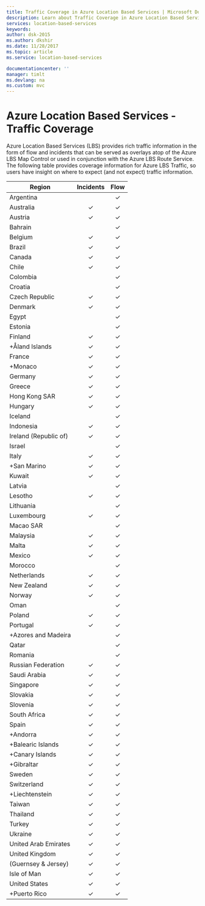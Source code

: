 ```yaml
---
title: Traffic Coverage in Azure Location Based Services | Microsoft Docs
description: Learn about Traffic Coverage in Azure Location Based Services
services: location-based-services
keywords: 
author: dsk-2015
ms.author: dkshir
ms.date: 11/28/2017
ms.topic: article
ms.service: location-based-services

documentationcenter: ''
manager: timlt
ms.devlang: na
ms.custom: mvc
---
```



# Azure Location Based Services - Traffic Coverage

Azure Location Based Services (LBS) provides rich traffic information in the form of flow and incidents that can be served as overlays atop of the Azure LBS Map Control or used in conjunction with the Azure LBS Route Service. The following table provides coverage information for Azure LBS Traffic, so users have insight on where to expect (and not expect) traffic information.


|        Region         | Incidents | Flow |
|-----------------------|:---------:|:----:|
|       Argentina       |           |  ✓   |
|       Australia       |     ✓     |  ✓   |
|        Austria        |     ✓     |  ✓   |
|        Bahrain        |           |  ✓   |
|        Belgium        |     ✓     |  ✓   |
|        Brazil         |     ✓     |  ✓   |
|        Canada         |     ✓     |  ✓   |
|         Chile         |     ✓     |  ✓   |
|       Colombia        |           |  ✓   |
|        Croatia        |           |  ✓   |
|    Czech Republic     |     ✓     |  ✓   |
|        Denmark        |     ✓     |  ✓   |
|         Egypt         |           |  ✓   |
|        Estonia        |           |  ✓   |
|        Finland        |     ✓     |  ✓   |
|    +Åland Islands     |     ✓     |  ✓   |
|        France         |     ✓     |  ✓   |
|        +Monaco        |     ✓     |  ✓   |
|        Germany        |     ✓     |  ✓   |
|        Greece         |     ✓     |  ✓   |
|     Hong Kong SAR     |     ✓     |  ✓   |
|        Hungary        |     ✓     |  ✓   |
|        Iceland        |           |  ✓   |
|       Indonesia       |     ✓     |  ✓   |
| Ireland (Republic of) |     ✓     |  ✓   |
|        Israel         |           |  ✓   |
|         Italy         |     ✓     |  ✓   |
|      +San Marino      |     ✓     |  ✓   |
|        Kuwait         |     ✓     |  ✓   |
|        Latvia         |           |  ✓   |
|        Lesotho        |     ✓     |  ✓   |
|       Lithuania       |           |  ✓   |
|      Luxembourg       |     ✓     |  ✓   |
|       Macao SAR       |           |  ✓   |
|       Malaysia        |     ✓     |  ✓   |
|         Malta         |     ✓     |  ✓   |
|        Mexico         |     ✓     |  ✓   |
|        Morocco        |           |  ✓   |
|      Netherlands      |     ✓     |  ✓   |
|      New Zealand      |     ✓     |  ✓   |
|        Norway         |     ✓     |  ✓   |
|         Oman          |           |  ✓   |
|        Poland         |     ✓     |  ✓   |
|       Portugal        |     ✓     |  ✓   |
|  +Azores and Madeira  |           |  ✓   |
|         Qatar         |           |  ✓   |
|        Romania        |           |  ✓   |
|  Russian Federation   |     ✓     |  ✓   |
|     Saudi Arabia      |     ✓     |  ✓   |
|       Singapore       |     ✓     |  ✓   |
|       Slovakia        |     ✓     |  ✓   |
|       Slovenia        |     ✓     |  ✓   |
|     South Africa      |     ✓     |  ✓   |
|         Spain         |     ✓     |  ✓   |
|       +Andorra        |     ✓     |  ✓   |
|   +Balearic Islands   |     ✓     |  ✓   |
|    +Canary Islands    |     ✓     |  ✓   |
|      +Gibraltar       |     ✓     |  ✓   |
|        Sweden         |     ✓     |  ✓   |
|      Switzerland      |     ✓     |  ✓   |
|    +Liechtenstein     |     ✓     |  ✓   |
|        Taiwan         |     ✓     |  ✓   |
|       Thailand        |     ✓     |  ✓   |
|        Turkey         |     ✓     |  ✓   |
|        Ukraine        |     ✓     |  ✓   |
| United Arab Emirates  |     ✓     |  ✓   |
|    United Kingdom     |     ✓     |  ✓   |
|  (Guernsey & Jersey)  |     ✓     |  ✓   |
|      Isle of Man      |     ✓     |  ✓   |
|     United States     |     ✓     |  ✓   |
|     +Puerto Rico      |     ✓     |  ✓   |

